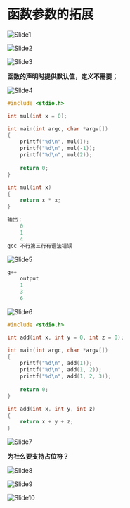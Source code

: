 # 函数参数的拓展

![Slide1](7.函数参数的扩展.assets/Slide1-1631243910427.PNG)



![Slide2](7.函数参数的扩展.assets/Slide2.PNG)

![Slide3](7.函数参数的扩展.assets/Slide3.PNG)

**函数的声明时提供默认值，定义不需要；**

![Slide4](7.函数参数的扩展.assets/Slide4.PNG)

```cpp
#include <stdio.h>

int mul(int x = 0);

int main(int argc, char *argv[])
{
    printf("%d\n", mul());
    printf("%d\n", mul(-1));
    printf("%d\n", mul(2));
    
    return 0;
}

int mul(int x)
{
    return x * x;
}

输出：
    0
    1
    4
gcc 不行第三行有语法错误
```

![Slide5](7.函数参数的扩展.assets/Slide5.PNG)

```cpp
g++
  	output
  	1
  	3
  	6
```

![Slide6](7.函数参数的扩展.assets/Slide6.PNG)

```cpp
#include <stdio.h>

int add(int x, int y = 0, int z = 0);

int main(int argc, char *argv[])
{
    printf("%d\n", add(1));
    printf("%d\n", add(1, 2));
    printf("%d\n", add(1, 2, 3));
    
    return 0;
}

int add(int x, int y, int z)
{
    return x + y + z;
}


```

![Slide7](7.函数参数的扩展.assets/Slide7.PNG)

**为社么要支持占位符？**

![Slide8](7.函数参数的扩展.assets/Slide8.PNG)



![Slide9](7.函数参数的扩展.assets/Slide9.PNG)



![Slide10](7.函数参数的扩展.assets/Slide10.PNG)